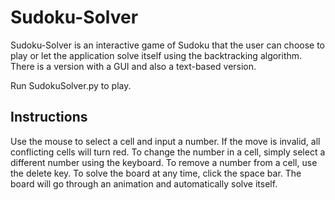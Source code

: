 # Sudoku-Solver

Sudoku-Solver is an interactive game of Sudoku that the user can choose to play or let the application solve itself using the backtracking algorithm. There is a version with a GUI and also a text-based version. 

Run SudokuSolver.py to play.

## Instructions

Use the mouse to select a cell and input a number. If the move is invalid, all conflicting cells will turn red. To change the number in a cell, simply select a different number using the keyboard. To remove a number from a cell, use the delete key. To solve the board at any time, click the space bar. The board will go through an animation and automatically solve itself.
